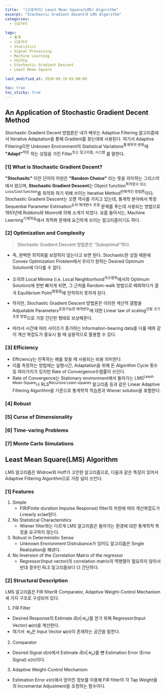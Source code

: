 ```yaml
---
title:  "[신호처리] Least Mean Square(LMS) Algorithm"
excerpt: "Stochastic Gradient Decent과 LMS Algorithm"
categories:
  - 신호처리
  
tags:
  - 통계
  - 신호처리
  - Statistics
  - Signal Processing
  - Machine Learning
  - 머신러닝
  - Stochastic Gradient Descent
  - Least Mean Square
  
last_modified_at: 2020-09-19-01:00:00

toc: true
toc_sticky: true
---
```


## An Application of Stochastic Gradient Decent Method

Stochastic Gradient Decent 방법론은 내가 배우는 Adaptive Filtering 알고리즘에서 Iterative Adaptation을 통해 Gradient를 찾는데에 사용된다. 여기서 Adaptive Filtering이란 Unknown Environment의 Statistical Variations<sup>통계학적 변화</sup>에 **"Adapt"**<sup>적응</sup> 하는 성질을 가진 Filter<sup>또는 알고리즘, 시스템</sup> 를 말한다.

### [1] What is Stochastic Gradient Dscent?

**"Stochasitc"** 이란 단어의 어원은 **"Random Choice"** 라는 뜻을 의미하는 그리스어에서 왔으며, **Stochastic Gradient Descent**는 Object function<sup>목적함수 또는 Loss/Cost function</sup>를 최적화 하기 위해 쓰이는 Iterative Method<sup>반복적인 방법론</sup>이다. Stochastic Gradient Descent는 오랜 역사를 가지고 있는데, 통계학 분야에서 특정 Sequential Parameter Estimation<sup>순차 매개변수 추정</sup> 문제를 푸는데 사용되는 방법으로 1951년에 Robbins와 Monro에 의해 소개가 되었다. 요즘 들어서는, Machine Learning<sup>기계학습</sup>에서 최적화 문제에 요긴하게 쓰이는 알고리즘이기도 하다.

### [2] Optimization and Complexity
> Stochastic Gradient Descent 방법론은 "Suboptimal"하다.
- 즉, 완벽한 최적화를 보장하지 않는다고 보면 된다. Stochastic한 성질 때문에 Convex Optimization Problem에서 우리가 원하는 Desired Optimum Solution에 다다를 수 없다.
- 오히려 Local Minima (i.e. Local Neighborhood<sup>국소범위</sup>에서의 Optimum Solution)에 한번 빠지게 되면, 그 근처를 Random-walk 방법으로 배회하다가 결국 Equilibrium Point<sup>평형점</sup>에 안착하지 못하게 된다.

- 하지만, Stochastic Gradient Descent 방법론은 이러한 계산적 결함을 Adjustable Parameters<sup>조정가능한 매개변수</sup>에 대한 Linear law of scaling<sup>선형 크기조정 방법</sup>으로 가장 간단한 형태로 보상해준다.
- 따라서 시간에 따라 사이즈가 증가하는 Information-bearing data를 다룰 때와 같이 계산 복잡도가 중요시 될 때 실용적으로 활용할 수 있다.

### [3] Efficiency
- Efficiency는 만족하는 해를 찾을 때 사용되는 비용 의미한다.
- 이를 측정하는 방법에는 실행시간, Adaptation을 위해 돈 Algorithm Cycle 횟수 등 여러가지가 있지만 Rate of Convergence</sup>수렴률</sup>이 쓰인다.
- Rate of Convergence는 Stationary environment에서 돌아가는 LMS<sup>Least-Mean-Square</sup>나 RLS<sup>Recursive Least-squares</sup> 알고리즘 등과 같은 Linear Adaptive Filtering Algorithm을 기준으로 통계학적 학습론과 Wiener solution을 포함한다.

### [4] Robust
### [5] Curse of Dimensionality
### [6] Time-varing Problems
### [7] Monte Carlo Simulations



## Least Mean Square(LMS) Algorithm

LMS 알고리즘은 Widrow와 Hoff가 고안한 알고리즘으로, 다음과 같은 특징이 있어서 Adaptive Filtering Algorithm으로 가장 널리 쓰인다.

### [1] Features
1. Simple
	- FIR(Finite-duration Impulse Response) filter의 차원에 따라 계산복잡도가 Linearly sclae된다.
2. No Statistical Characteristics
	- Wiener filter와는 다르게 LMS 알고리즘은 돌아가는 환경에 대한 통계학적 특징을 요구하지 않는다.
3. Robust in Deterministic Sense
	- Unknown Envrionment Distrubance가 있어도 알고리즘은 Single Realization을 해낸다.
4. No Inversion of the Correlation Matrix of the regressor
	- Regressor(Input vector)의 correlation matrix의 역행렬이 필요하지 않아서 반대 경우인 RLS 알고리즘보다 더 간단하다.

### [2] Structural Description
LMS 알고리즘은 FIR filter와 Comparator, Adaptive Weight-Control Mechanism 세 가지 구조로 구성되어 있다.
1. FIR Filter
- Desired Response의 Estimate $\hat{d}(n|\mathcal{U}_n)$를 얻기 위해 Regressor(Input Vector) $\textbf{u}(n)$을 계산한다.
- 여기서 $\mathcal{U}_n$은 Input Vector $\textbf{u}(n)$이 존재하는 공간을 말한다.
	
2. Comparator
- Desired Signal $d(n)$에서 Estimate $\hat{d}(n|\mathcal{U}_n)$를 뺀 Estimation Error (Error Signal) $e(n)$이다.
	
3. Adaptive Weight-Control Mechanism
- Estimation Error $e(n)$에서 얻어진 정보를 이용해 FIR filter의 각 Tap Weight들의 Incremental Adjustment을 조정하는 함수이다.
